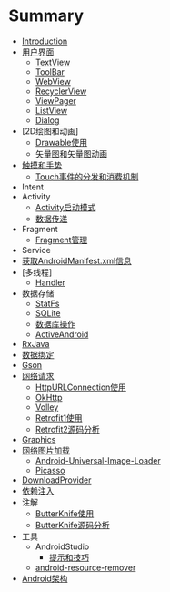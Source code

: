 # Summary

* [Introduction](README.md)
* [用户界面](用户界面.md)
    * [TextView](ui/textview.md)
    * [ToolBar](ui/toolbar.md)
    * [WebView](ui/webview.md)
    * [RecyclerView](ui/recyclerview.md)
    * [ViewPager](ui/viewpager.md)
    * [ListView](ui/listview.md)
    * [Dialog](ui/dialog.md)
* \[2D绘图和动画\]
    * [Drawable使用](graphics&animation/drawable-resource.md)
    * [矢量图和矢量图动画](graphics&animation/vectordrawable.md)
* [触摸和手势](触摸和手势/index.md)
    * [Touch事件的分发和消费机制](触摸和手势/Touch事件的分发和消费机制.md)
* Intent
* Activity
    * [Activity启动模式](activity/Activity启动模式.md)
    * [数据传递](activity/页面切换之间的数据传递.md)
* Fragment
    * [Fragment管理](fragment/manager.md)
* Service
* [获取AndroidManifest.xml信息](get_androidmanifest_info.md)
* \[多线程\]
    * [Handler](multithread/handler.md)
* 数据存储
    * [StatFs](data/StatFs.md)
    * [SQLite](data/database/SQLite.md)
    * [数据库操作](data/database/数据库操作.md)
    * [ActiveAndroid](data/database/activeandroid.md)
* [RxJava](RxJava.md)
* [数据绑定](数据绑定.md)
* [Gson](parse/gson.md)
* [网络请求](网络请求.md)
    * [HttpURLConnection使用](net/httpurlconnection.md)
    * [OkHttp](net/okhttp.md)
    * [Volley](net/volley.md)
    * [Retrofit1使用](net/retrofit.md)
    * [Retrofit2源码分析](net/retrofit2-source-analysis.md)
* [Graphics](graphics.md)
* [网络图片加载](网络图片加载.md)
    * [Android-Universal-Image-Loader](net/android-universal-image-loader.md)
    * [Picasso](net/picasso.md)
* [DownloadProvider](net/downloadprovider.md)
* [依赖注入](依赖注入.md)
* 注解
    * [ButterKnife使用](annotation/butterknife.md)
    * [ButterKnife源码分析](annotation/butterknife-source-analysis.md)
* 工具
    * AndroidStudio
        * [提示和技巧](tools/android-studio/tips_and_tricks.md)
    * [android-resource-remover](tools/android-resource-remover.md)
* [Android架构](android-architecture.md)

